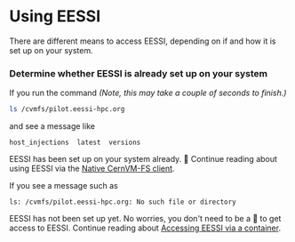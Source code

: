 # Using EESSI

There are different means to access EESSI, depending on if and how it is set up on
your system.

### Determine whether EESSI is already set up on your system
If you run the command _(Note, this may take a couple of seconds to finish.)_
```bash
ls /cvmfs/pilot.eessi-hpc.org
```
and see a message like
```
host_injections  latest  versions
```
EESSI has been set up on your system already. :tada: Continue reading about using
EESSI via the [Native CernVM-FS client](cvmfs_client).

If you see a message such as
```
ls: /cvmfs/pilot.eessi-hpc.org: No such file or directory
```
EESSI has not been set up yet. No worries, you don't need to be a :mage: to get
access to EESSI. Continue reading about [Accessing EESSI via a
container](eessi_container).
